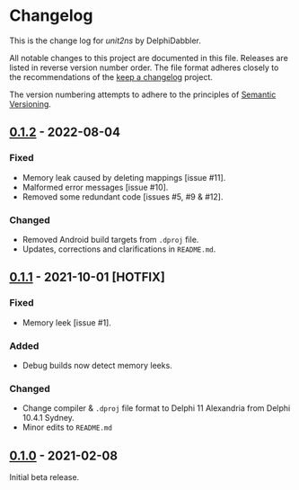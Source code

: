 # Changelog

This is the change log for _unit2ns_ by DelphiDabbler.

All notable changes to this project are documented in this file. Releases are listed in reverse version number order. The file format adheres closely to the recommendations of the [keep a changelog](https://keepachangelog.com/) project.

The version numbering attempts to adhere to the principles of [Semantic Versioning](https://semver.org/spec/v2.0.0.html).

## [0.1.2] - 2022-08-04

### Fixed

* Memory leak caused by deleting mappings [issue #11].
* Malformed error messages [issue #10].
* Removed some redundant code [issues #5, #9 & #12].

### Changed

* Removed Android build targets from `.dproj` file.
* Updates, corrections and clarifications in `README.md`.

## [0.1.1] - 2021-10-01 [HOTFIX]

### Fixed
  * Memory leek [issue #1].

### Added
  * Debug builds now detect memory leeks.

### Changed
* Change compiler & `.dproj` file format to Delphi 11 Alexandria from Delphi 10.4.1 Sydney.
* Minor edits to `README.md`

## [0.1.0] - 2021-02-08

Initial beta release.

[0.1.2]: https://github.com/delphidabbler/unit2ns/compare/v0.1.1-beta...v0.1.2-beta
[0.1.1]: https://github.com/delphidabbler/unit2ns/compare/v0.1.0-beta...v0.1.1-beta
[0.1.0]: https://github.com/delphidabbler/unit2ns/tree/v0.1.0-beta
